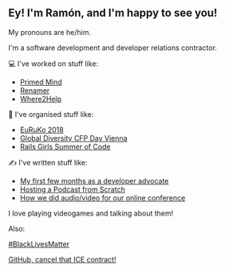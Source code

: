 ## Ey! I'm Ramón, and I'm happy to see you!

My pronouns are he/him.

I'm a software development and developer relations contractor.

💻 I've worked on stuff like:

- [Primed Mind](https://primedmind.com/)
- [Renamer](https://renamer.com/)
- [Where2Help](https://where2help.wien/)

👥 I've organised stuff like:

- [EuRuKo 2018](https://euruko2018.org/)
- [Global Diversity CFP Day Vienna](https://www.globaldiversitycfpday.com/)
- [Rails Girls Summer of Code](https://railsgirlssummerofcode.com)

✍️ I've written stuff like:
<!-- BLOG-POST-LIST:START -->
- [My first few months as a developer advocate](https://ramonh.dev/2021/04/24/devrel-first-months/)
- [Hosting a Podcast from Scratch](https://ramonh.dev/2021/01/23/recording-podcast/)
- [How we did audio/video for our online conference](https://ramonh.dev/2020/10/25/running-a-conference-online/)
<!-- BLOG-POST-LIST:END -->

I love playing videogames and talking about them!

Also:

[#BlackLivesMatter](https://blacklivesmatter.com/)

[GitHub, cancel that ICE contract!](https://github.com/drop-ice/dear-github-2.0)
